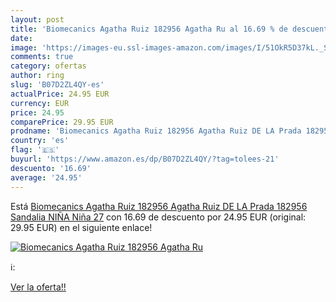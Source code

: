 ```yaml
---
layout: post
title: 'Biomecanics Agatha Ruiz 182956 Agatha Ru al 16.69 % de descuento'
date: 
image: 'https://images-eu.ssl-images-amazon.com/images/I/51OkR5D37kL._SL200_.jpg'
comments: true
category: ofertas
author: ring
slug: 'B07D2ZL4QY-es'
actualPrice: 24.95 EUR
currency: EUR
price: 24.95
comparePrice: 29.95 EUR
prodname: 'Biomecanics Agatha Ruiz 182956 Agatha Ruiz DE LA Prada 182956 Sandalia NIÑA Niña 27'
country: 'es'
flag: '🇪🇸'
buyurl: 'https://www.amazon.es/dp/B07D2ZL4QY/?tag=tolees-21'
descuento: '16.69'
average: '24.95'
---
```


Está [Biomecanics Agatha Ruiz 182956 Agatha Ruiz DE LA Prada 182956 Sandalia NIÑA Niña 27](https://www.amazon.es/dp/B07D2ZL4QY/?tag=tolees-21) con 16.69 de descuento por 24.95 EUR (original: 29.95 EUR) en el siguiente enlace!

[![Biomecanics Agatha Ruiz 182956 Agatha Ru](https://images-eu.ssl-images-amazon.com/images/I/51OkR5D37kL._SL200_.jpg)](https://www.amazon.es/dp/B07D2ZL4QY/?tag=tolees-21)

ℹ️:


[Ver la oferta!!](https://www.amazon.es/dp/B07D2ZL4QY/?tag=tolees-21)
